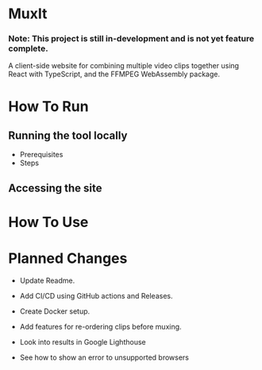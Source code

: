 # MuxIt
### Note: This project is still in-development and is not yet feature complete.
A client-side website for combining multiple video clips together using React with TypeScript, and the FFMPEG WebAssembly package.

# How To Run
## Running the tool locally
 - Prerequisites
 - Steps
## Accessing the site

# How To Use

# Planned Changes
 - Update Readme.
 - Add CI/CD using GitHub actions and Releases.
 - Create Docker setup.
 - Add features for re-ordering clips before muxing.

 - Look into results in Google Lighthouse
 - See how to show an error to unsupported browsers
